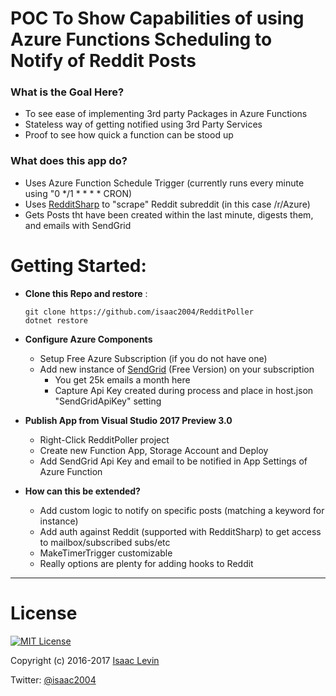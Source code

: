 ﻿# POC To Show Capabilities of using Azure Functions Scheduling to Notify of Reddit Posts


### What is the Goal Here?
* To see ease of implementing 3rd party Packages in Azure Functions
* Stateless way of getting notified using 3rd Party Services 
* Proof to see how quick a function can be stood up

### What does this app do?
* Uses Azure Function Schedule Trigger (currently runs every minute using "0 */1 * * * * CRON)  
* Uses [RedditSharp](https://github.com/CrustyJew/RedditSharp) to "scrape" Reddit subreddit (in this case /r/Azure)
* Gets Posts tht have been created within the last minute, digests them, and emails with SendGrid

# Getting Started:

- **Clone this Repo and restore** :
  ````
  git clone https://github.com/isaac2004/RedditPoller  
  dotnet restore
  ````
- **Configure Azure Components**
  - Setup Free Azure Subscription (if you do not have one)
  - Add new instance of [SendGrid](https://portal.azure.com/#create/SendGrid.SendGrid) (Free Version) on your subscription
    - You get 25k emails a month here
    - Capture Api Key created during process and place in host.json "SendGridApiKey" setting
    
- **Publish App from Visual Studio 2017 Preview 3.0**
  - Right-Click RedditPoller project 
  - Create new Function App, Storage Account and Deploy
  - Add SendGrid Api Key and email to be notified in App Settings of Azure Function

- **How can this be extended?**
  - Add custom logic to notify on specific posts (matching a keyword for instance)
  - Add auth against Reddit (supported with RedditSharp) to get access to mailbox/subscribed subs/etc
  - MakeTimerTrigger customizable
  - Really options are plenty for adding hooks to Reddit

----

# License

[![MIT License](https://img.shields.io/badge/license-MIT-blue.svg?style=flat)](/LICENSE) 

Copyright (c) 2016-2017 [Isaac Levin](https://github.com/isaac2004)

Twitter: [@isaac2004](http://twitter.com/isaac2004) 
